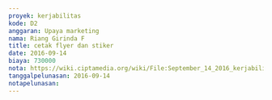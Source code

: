 ```yaml
---
proyek: kerjabilitas
kode: D2
anggaran: Upaya marketing
nama: Riang Girinda F
title: cetak flyer dan stiker
date: 2016-09-14
biaya: 730000
nota: https://wiki.ciptamedia.org/wiki/File:September_14_2016_kerjabilitas_D2_cetak_flyer%26stiker_ginda.jpg
tanggalpelunasan: 2016-09-14
notapelunasan:
---
```

